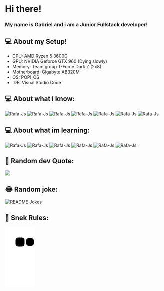 # Hi there!
### My name is Gabriel and i am a Junior Fullstack developer!

## 💻 About my Setup!

- CPU: AMD Ryzen 5 3600G
- GPU: NVIDIA Geforce GTX 960 (Dying slowly)
- Memory: Team group T-Force Dark Z (2x8)
- Motherboard: Gigabyte AB320M
- OS: POP!_OS
- IDE: Visual Studio Code

## 💻 About what i know:
<div style="display: inline_block">
  <img align="center" alt="Rafa-Js" height="50" width="60" src="https://cdn.jsdelivr.net/gh/devicons/devicon/icons/c/c-original.svg" />
  <img align="center" alt="Rafa-Js" height="50" width="60" src="https://cdn.jsdelivr.net/gh/devicons/devicon/icons/csharp/csharp-original.svg" />
  <img align="center" alt="Rafa-Js" height="50" width="60" src="https://cdn.jsdelivr.net/gh/devicons/devicon/icons/cplusplus/cplusplus-original.svg" />
  <img align="center" alt="Rafa-Js" height="50" width="60" src="https://cdn.jsdelivr.net/gh/devicons/devicon/icons/html5/html5-original.svg" />
  <img align="center" alt="Rafa-Js" height="50" width="60" src="https://cdn.jsdelivr.net/gh/devicons/devicon/icons/css3/css3-original.svg" />
  <img align="center" alt="Rafa-Js" height="50" width="60" src="https://cdn.jsdelivr.net/gh/devicons/devicon/icons/javascript/javascript-original.svg" />
  <img align="center" alt="Rafa-Js" height="50" width="60" src="https://cdn.jsdelivr.net/gh/devicons/devicon/icons/linux/linux-original.svg" />
  
  <br>
</div>

## 💻 About what im learning:
<div style="display: inline_block">
  <img align="center" alt="Rafa-Js" height="50" width="60" src="https://cdn.jsdelivr.net/gh/devicons/devicon/icons/flutter/flutter-original.svg" />
  <img align="center" alt="Rafa-Js" height="50" width="60" src="https://cdn.jsdelivr.net/gh/devicons/devicon/icons/php/php-original.svg" />
  <img align="center" alt="Rafa-Js" height="50" width="60" src="https://cdn.jsdelivr.net/gh/devicons/devicon/icons/java/java-original.svg" />
  <img align="center" alt="Rafa-Js" height="50" width="60" src="https://cdn.jsdelivr.net/gh/devicons/devicon/icons/dotnetcore/dotnetcore-original.svg" />
  <img align="center" alt="Rafa-Js" height="50" width="60" src="https://cdn.jsdelivr.net/gh/devicons/devicon/icons/python/python-original.svg" /> 
  <img align="center" alt="Rafa-Js" height="50" width="60" src="https://cdn.jsdelivr.net/gh/devicons/devicon/icons/nodejs/nodejs-original.svg" />
</div>

## 🧠 Random dev Quote:
![](https://quotes-github-readme.vercel.app/api?type=vetical&theme=radical)

## 😂 Random joke:
<a href="https://readme-jokes.vercel.app"><img align="center" src="https://readme-jokes.vercel.app/api" alt="README Jokes"></a>

## 🐍 Snek Rules:
![Snake animation](https://github.com/madushadhanushka/github-readme/blob/output/github-contribution-snake.svg)


  <!--
**B4D-SEKT0R/B4D-SEKT0R** is a ✨ _special_ ✨ repository because its `README.md` (this file) appears on your GitHub profile.

Here are some ideas to get you started:

- 🔭 I’m currently working on ...
- 🌱 I’m currently learning ...
- 👯 I’m looking to collaborate on ...
- 🤔 I’m looking for help with ...
- 💬 Ask me about ...
- 📫 How to reach me: ...
- 😄 Pronouns: ...
- ⚡ Fun fact: ...
-->
